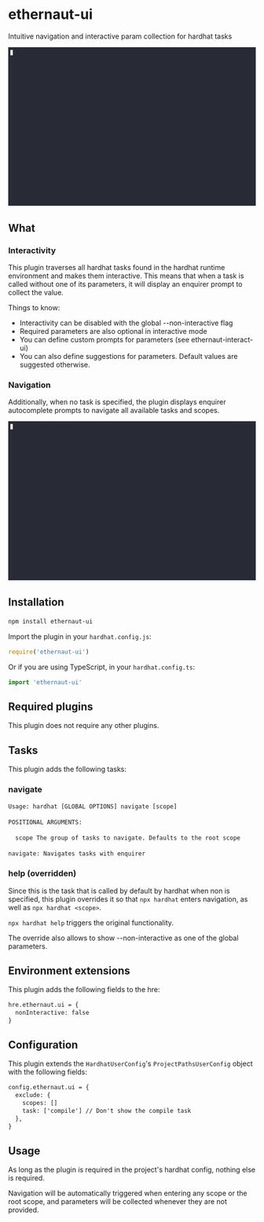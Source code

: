 # ethernaut-ui

Intuitive navigation and interactive param collection for hardhat tasks

![Navigation](../../demos/interactive.gif)

## What

### Interactivity

This plugin traverses all hardhat tasks found in the hardhat runtime environment and makes them interactive. This means that when a task is called without one of its parameters, it will display an enquirer prompt to collect the value.

Things to know:

- Interactivity can be disabled with the global --non-interactive flag
- Required parameters are also optional in interactive mode
- You can define custom prompts for parameters (see ethernaut-interact-ui)
- You can also define suggestions for parameters. Default values are suggested otherwise.

### Navigation

Additionally, when no task is specified, the plugin displays enquirer autocomplete prompts to navigate all available tasks and scopes.

![Navigation](../../demos/nav.gif)

## Installation

```bash
npm install ethernaut-ui
```

Import the plugin in your `hardhat.config.js`:

```js
require('ethernaut-ui')
```

Or if you are using TypeScript, in your `hardhat.config.ts`:

```ts
import 'ethernaut-ui'
```

## Required plugins

This plugin does not require any other plugins.

## Tasks

This plugin adds the following tasks:

### navigate

```
Usage: hardhat [GLOBAL OPTIONS] navigate [scope]

POSITIONAL ARGUMENTS:

  scope The group of tasks to navigate. Defaults to the root scope

navigate: Navigates tasks with enquirer
```

### help (overridden)

Since this is the task that is called by default by hardhat when non is specified, this plugin overrides it so that `npx hardhat` enters navigation, as well as `npx hardhat <scope>`.

`npx hardhat help` triggers the original functionality.

The override also allows to show --non-interactive as one of the global parameters.

## Environment extensions

This plugin adds the following fields to the hre:

```
hre.ethernaut.ui = {
  nonInteractive: false
}
```

## Configuration

This plugin extends the `HardhatUserConfig`'s `ProjectPathsUserConfig` object with the following fields:

```
config.ethernaut.ui = {
  exclude: {
    scopes: []
    task: ['compile'] // Don't show the compile task
  },
}
```

## Usage

As long as the plugin is required in the project's hardhat config, nothing else is required.

Navigation will be automatically triggered when entering any scope or the root scope, and parameters will be collected whenever they are not provided.
